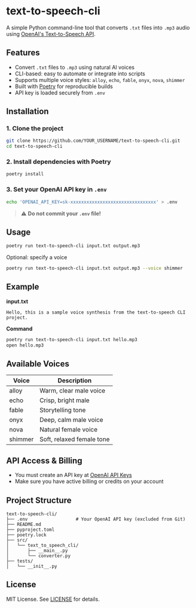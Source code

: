 # text-to-speech-cli

A simple Python command-line tool that converts `.txt` files into `.mp3` audio using [OpenAI's Text-to-Speech API](https://platform.openai.com/docs/guides/text-to-speech).

## Features

- Convert `.txt` files to `.mp3` using natural AI voices
- CLI-based: easy to automate or integrate into scripts
- Supports multiple voice styles: `alloy`, `echo`, `fable`, `onyx`, `nova`, `shimmer`
- Built with [Poetry](https://python-poetry.org/) for reproducible builds
- API key is loaded securely from `.env`

## Installation

### 1. Clone the project

```bash
git clone https://github.com/YOUR_USERNAME/text-to-speech-cli.git
cd text-to-speech-cli
```

### 2. Install dependencies with Poetry

```bash
poetry install
```

### 3. Set your OpenAI API key in `.env`

```bash
echo 'OPENAI_API_KEY=sk-xxxxxxxxxxxxxxxxxxxxxxxxxxxxxxxx' > .env
```

> ⚠️ **Do not commit your `.env` file!**

## Usage

```bash
poetry run text-to-speech-cli input.txt output.mp3
```

Optional: specify a voice

```bash
poetry run text-to-speech-cli input.txt output.mp3 --voice shimmer
```

## Example

**input.txt**
```
Hello, this is a sample voice synthesis from the text-to-speech CLI project.
```

**Command**
```bash
poetry run text-to-speech-cli input.txt hello.mp3
open hello.mp3
```

## Available Voices

| Voice     | Description               |
|-----------|---------------------------|
| alloy     | Warm, clear male voice    |
| echo      | Crisp, bright male        |
| fable     | Storytelling tone         |
| onyx      | Deep, calm male voice     |
| nova      | Natural female voice      |
| shimmer   | Soft, relaxed female tone |

## API Access & Billing

- You must create an API key at [OpenAI API Keys](https://platform.openai.com/account/api-keys)
- Make sure you have active billing or credits on your account

## Project Structure

```
text-to-speech-cli/
├── .env                  # Your OpenAI API key (excluded from Git)
├── README.md
├── pyproject.toml
├── poetry.lock
├── src/
│   └── text_to_speech_cli/
│       ├── __main__.py
│       └── converter.py
├── tests/
│   └── __init__.py
```

## License

MIT License. See [LICENSE](LICENSE) for details.
